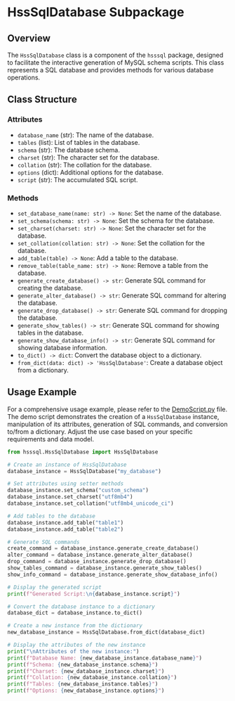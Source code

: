 # HssSqlDatabase Subpackage

## Overview

The `HssSqlDatabase` class is a component of the `hsssql` package, designed to facilitate the interactive generation of MySQL schema scripts. This class represents a SQL database and provides methods for various database operations.

## Class Structure

### Attributes

- `database_name` (str): The name of the database.
- `tables` (list): List of tables in the database.
- `schema` (str): The database schema.
- `charset` (str): The character set for the database.
- `collation` (str): The collation for the database.
- `options` (dict): Additional options for the database.
- `script` (str): The accumulated SQL script.

### Methods

- `set_database_name(name: str) -> None`: Set the name of the database.
- `set_schema(schema: str) -> None`: Set the schema for the database.
- `set_charset(charset: str) -> None`: Set the character set for the database.
- `set_collation(collation: str) -> None`: Set the collation for the database.
- `add_table(table) -> None`: Add a table to the database.
- `remove_table(table_name: str) -> None`: Remove a table from the database.
- `generate_create_database() -> str`: Generate SQL command for creating the database.
- `generate_alter_database() -> str`: Generate SQL command for altering the database.
- `generate_drop_database() -> str`: Generate SQL command for dropping the database.
- `generate_show_tables() -> str`: Generate SQL command for showing tables in the database.
- `generate_show_database_info() -> str`: Generate SQL command for showing database information.
- `to_dict() -> dict`: Convert the database object to a dictionary.
- `from_dict(data: dict) -> 'HssSqlDatabase'`: Create a database object from a dictionary.

## Usage Example

For a comprehensive usage example, please refer to the [DemoScript.py](./DemoScript.py) file.
The demo script demonstrates the creation of a `HssSqlDatabase` instance, manipulation of its attributes, generation of SQL commands, and conversion to/from a dictionary. Adjust the use case based on your specific requirements and data model.

```python
from hsssql.HssSqlDatabase import HssSqlDatabase

# Create an instance of HssSqlDatabase
database_instance = HssSqlDatabase("my_database")

# Set attributes using setter methods
database_instance.set_schema("custom_schema")
database_instance.set_charset("utf8mb4")
database_instance.set_collation("utf8mb4_unicode_ci")

# Add tables to the database
database_instance.add_table("table1")
database_instance.add_table("table2")

# Generate SQL commands
create_command = database_instance.generate_create_database()
alter_command = database_instance.generate_alter_database()
drop_command = database_instance.generate_drop_database()
show_tables_command = database_instance.generate_show_tables()
show_info_command = database_instance.generate_show_database_info()

# Display the generated script
print(f"Generated Script:\n{database_instance.script}")

# Convert the database instance to a dictionary
database_dict = database_instance.to_dict()

# Create a new instance from the dictionary
new_database_instance = HssSqlDatabase.from_dict(database_dict)

# Display the attributes of the new instance
print("\nAttributes of the new instance:")
print(f"Database Name: {new_database_instance.database_name}")
print(f"Schema: {new_database_instance.schema}")
print(f"Charset: {new_database_instance.charset}")
print(f"Collation: {new_database_instance.collation}")
print(f"Tables: {new_database_instance.tables}")
print(f"Options: {new_database_instance.options}")
```

